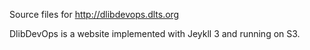 Source files for http://dlibdevops.dlts.org

DlibDevOps is a website implemented with Jeykll 3 and running on S3.
